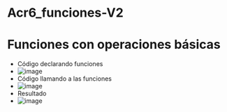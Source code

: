 # Acr6_funciones-V2
# Funciones con operaciones básicas
- Código declarando funciones
- ![image](https://github.com/user-attachments/assets/3cfedece-17da-4fcb-a8d4-8a00e748f4d8)
- Código llamando a las funciones
- ![image](https://github.com/user-attachments/assets/9a6effc3-0ff3-482d-a3ad-df59c3db6e67)
- Resultado
- ![image](https://github.com/user-attachments/assets/127b52e5-b7d5-459c-9847-3e02e9e86f56)


